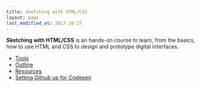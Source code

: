 ```yaml
---
title: Sketching with HTML/CSS
layout: page
last_modified_at: 2017-10-27
---
```


**Sketching with HTML/CSS** is an hands-on course to learn, from the basics, how to use HTML and CSS to design and prototype digital interfaces.

- [Tools](tools/)
- [Outline](outline/)
- [Resources](resources/)
- [Setting Github up for Codepen](setup-github-codepen/)

